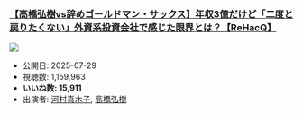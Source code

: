 ### [【高橋弘樹vs辞めゴールドマン・サックス】年収3億だけど「二度と戻りたくない」外資系投資会社で感じた限界とは？【ReHacQ】](https://www.youtube.com/watch?v=dKXQC1J0VLw)
[![](https://img.youtube.com/vi/dKXQC1J0VLw/hqdefault.jpg)](https://www.youtube.com/watch?v=dKXQC1J0VLw)
-   公開日: 2025-07-29
-   視聴数: 1,159,963
-   **いいね数: 15,911**
-   出演者: [河村真木子](/rehacq_fan/people/河村真木子 "wikilink"), [高橋弘樹](/rehacq_fan/people/高橋弘樹 "wikilink")

